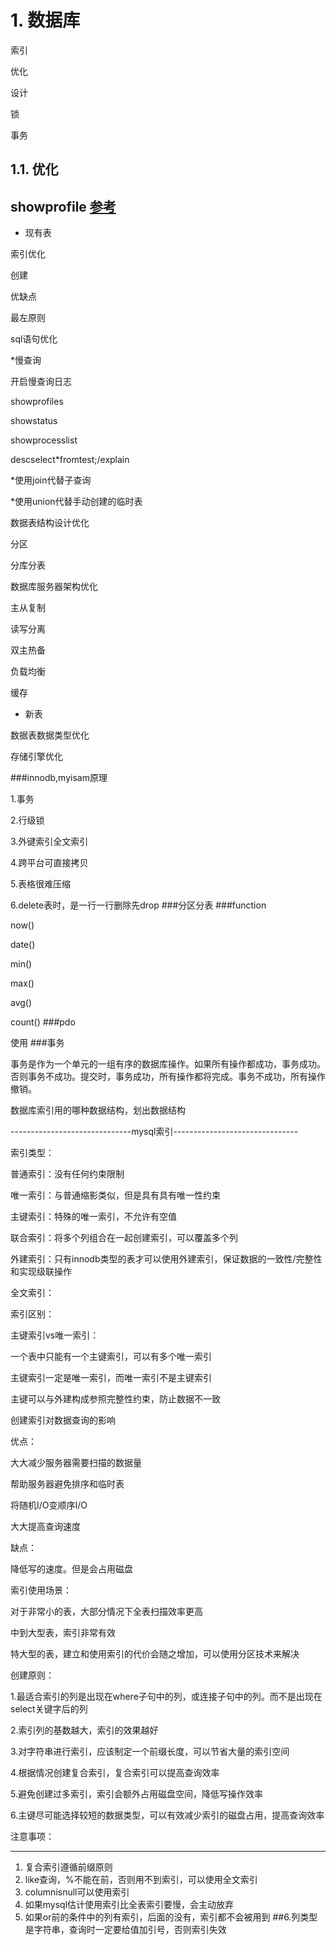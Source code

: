 # 1. 数据库
索引

优化

设计

锁

事务

## 1.1. 优化
showprofile
[参考](https://www.cnblogs.com/developer_chan/p/9231761.html)
-----


- 现有表

索引优化

创建

优缺点

最左原则

sql语句优化

*慢查询

开启慢查询日志

showprofiles

showstatus

showprocesslist

descselect*fromtest;/explain

*使用join代替子查询

*使用union代替手动创建的临时表

数据表结构设计优化

分区

分库分表

数据库服务器架构优化

主从复制

读写分离

双主热备

负载均衡

缓存
- 新表

数据表数据类型优化

存储引擎优化

###innodb,myisam原理

1.事务

2.行级锁

3.外键索引全文索引

4.跨平台可直接拷贝

5.表格很难压缩

6.delete表时，是一行一行删除先drop
###分区分表
###function

now()

date()

min()

max()

avg()

count()
###pdo

使用
###事务

事务是作为一个单元的一组有序的数据库操作。如果所有操作都成功，事务成功。否则事务不成功。提交时，事务成功，所有操作都将完成。事务不成功，所有操作撤销。

数据库索引用的哪种数据结构，划出数据结构


------------------------------mysql索引-------------------------------

索引类型：

普通索引：没有任何约束限制

唯一索引：与普通缩影类似，但是具有具有唯一性约束

主键索引：特殊的唯一索引，不允许有空值

联合索引：将多个列组合在一起创建索引，可以覆盖多个列

外建索引：只有innodb类型的表才可以使用外建索引，保证数据的一致性/完整性和实现级联操作

全文索引：

索引区别：

主键索引vs唯一索引：

一个表中只能有一个主键索引，可以有多个唯一索引

主键索引一定是唯一索引，而唯一索引不是主键索引

主键可以与外建构成参照完整性约束，防止数据不一致

创建索引对数据查询的影响

优点：

大大减少服务器需要扫描的数据量

帮助服务器避免排序和临时表

将随机I/O变顺序I/O

大大提高查询速度

缺点：

降低写的速度。但是会占用磁盘

索引使用场景：

对于非常小的表，大部分情况下全表扫描效率更高

中到大型表，索引非常有效

特大型的表，建立和使用索引的代价会随之增加，可以使用分区技术来解决

创建原则：

1.最适合索引的列是出现在where子句中的列，或连接子句中的列。而不是出现在select关键字后的列

2.索引列的基数越大，索引的效果越好

3.对字符串进行索引，应该制定一个前缀长度，可以节省大量的索引空间

4.根据情况创建复合索引，复合索引可以提高查询效率

5.避免创建过多索引，索引会额外占用磁盘空间，降低写操作效率

6.主键尽可能选择较短的数据类型，可以有效减少索引的磁盘占用，提高查询效率

注意事项：

-----

1. 复合索引遵循前缀原则
2. like查询，%不能在前，否则用不到索引，可以使用全文索引
3. columnisnull可以使用索引
4. 如果mysql估计使用索引比全表索引要慢，会主动放弃
5. 如果or前的条件中的列有索引，后面的没有，索引都不会被用到
##6.列类型是字符串，查询时一定要给值加引号，否则索引失效
